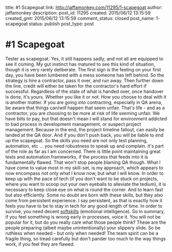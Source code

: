 title: #1 Scapegoat
link: http://jaffamonkey.com/11295/1-scapegoat
author: jaffamonkey
description: 
post_id: 11295
created: 2015/06/12 13:15:59
created_gmt: 2015/06/12 13:15:59
comment_status: closed
post_name: 1-scapegoat
status: publish
post_type: post

# #1 Scapegoat

Tester as scapegoat. Yes, it still happens sadly, and not all are equipped to see it coming. My gut instinct has matured to see this kind of situation, though it is very rarely deliberate. The first sign is the feeling on your first day, you have been lumbered with a mess someone has left behind. So the strategy is hire a contractor, pass it over, and run away. Then further down the line, credit will either be taken for the contractor's hard effort if successful. Regardless of the state of what is handed over, once handover is done, it's yours. Whether you like it or not. How you choose to deal with it is another matter. If you are going into contracting, especially in QA arena, be aware that things can/will happen that seem unfair. That's life - and as a contractor, you are choosing to be more at risk of life seeming unfair. We have bills to pay, but that doesn't mean I will stand for environment addicted to bad process in development management, or suspect project management. Because in the end, the project timeline fallout, can easily be landed at the QA door. And if you don't push back, you will be liable to end up the scapegoat. So the skills you need are not only test planning, automation, etc ... you need robustness to speak up and complain. it's part of the role as far as I am concerned. There is little point maintaining great tests and automation frameworks, if the process that feeds into it is fundamentally flawed. That won't stop people blaming QA though. What I have come to value most in my skill-set, is my approach, which appears to now encompass not only what I know now, but what I will know. In order to keep up with the pace of tech (if you don't want to be stuck on projects, where you want to scoop out your own eyeballs to alleviate the tedium), it is necessary to keep close eye on what is round the corner. And to learn fast but also efficiently. Some no doubt are born with these skills, but they also come from persistent experience. I say persistent, as that is exactly how it feels you have to be to stay in tech for any good length of time. In order to survive, you need decent [softskills](http://en.wikipedia.org/wiki/Soft_skills) (emotional intelligence). So in summary, if you feel something is wrong early in processes, voice it. You will not be popular for it, but do you really care what those people think? These are the people preparing (albeit maybe unintentionally) your slippery slide. So be ruthless when needed - but only when needed! The team spirit can be a fragile thing, so tread carefully but don't pander too much to the way things work, if you feel they are flawed.
